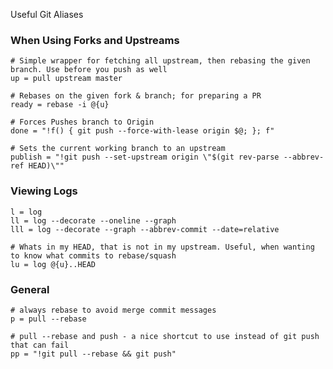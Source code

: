 Useful Git Aliases


### When Using Forks and Upstreams

    # Simple wrapper for fetching all upstream, then rebasing the given branch. Use before you push as well
    up = pull upstream master

    # Rebases on the given fork & branch; for preparing a PR
    ready = rebase -i @{u}

    # Forces Pushes branch to Origin
    done = "!f() { git push --force-with-lease origin $@; }; f"
    
    # Sets the current working branch to an upstream
    publish = "!git push --set-upstream origin \"$(git rev-parse --abbrev-ref HEAD)\""
    
### Viewing Logs

    l = log
    ll = log --decorate --oneline --graph
    lll = log --decorate --graph --abbrev-commit --date=relative
    
    # Whats in my HEAD, that is not in my upstream. Useful, when wanting to know what commits to rebase/squash
    lu = log @{u}..HEAD
    
### General
    # always rebase to avoid merge commit messages
    p = pull --rebase
    
    # pull --rebase and push - a nice shortcut to use instead of git push that can fail
    pp = "!git pull --rebase && git push"

